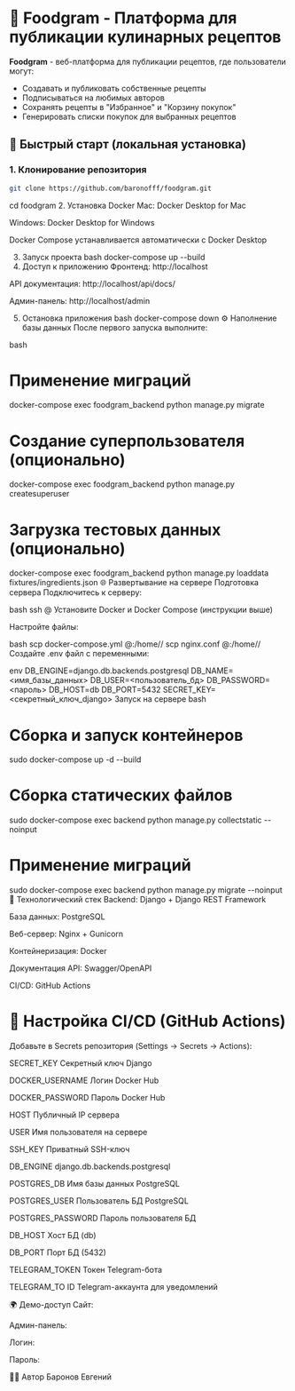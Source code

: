 # 🍳 Foodgram - Платформа для публикации кулинарных рецептов

**Foodgram** - веб-платформа для публикации рецептов, где пользователи могут:
- Создавать и публиковать собственные рецепты
- Подписываться на любимых авторов
- Сохранять рецепты в "Избранное" и "Корзину покупок"
- Генерировать списки покупок для выбранных рецептов

## 🚀 Быстрый старт (локальная установка)

### 1. Клонирование репозитория
```bash
git clone https://github.com/baronofff/foodgram.git
```
cd foodgram
2. Установка Docker
Mac: Docker Desktop for Mac

Windows: Docker Desktop for Windows

Docker Compose устанавливается автоматически с Docker Desktop

3. Запуск проекта
bash
docker-compose up --build
4. Доступ к приложению
Фронтенд: http://localhost

API документация: http://localhost/api/docs/

Админ-панель: http://localhost/admin

5. Остановка приложения
bash
docker-compose down
⚙️ Наполнение базы данных
После первого запуска выполните:

bash
# Применение миграций
docker-compose exec foodgram_backend python manage.py migrate

# Создание суперпользователя (опционально)
docker-compose exec foodgram_backend python manage.py createsuperuser

# Загрузка тестовых данных (опционально)
docker-compose exec foodgram_backend python manage.py loaddata fixtures/ingredients.json
🌐 Развертывание на сервере
Подготовка сервера
Подключитесь к серверу:

bash
ssh <username>@<host>
Установите Docker и Docker Compose (инструкции выше)

Настройте файлы:

bash
scp docker-compose.yml <username>@<host>:/home/<username>/
scp nginx.conf <username>@<host>:/home/<username>/
Создайте .env файл с переменными:

env
DB_ENGINE=django.db.backends.postgresql
DB_NAME=<имя_базы_данных>
DB_USER=<пользователь_бд>
DB_PASSWORD=<пароль>
DB_HOST=db
DB_PORT=5432
SECRET_KEY=<секретный_ключ_django>
Запуск на сервере
bash
# Сборка и запуск контейнеров
sudo docker-compose up -d --build

# Сборка статических файлов
sudo docker-compose exec backend python manage.py collectstatic --noinput

# Применение миграций
sudo docker-compose exec backend python manage.py migrate --noinput
🔧 Технологический стек
Backend: Django + Django REST Framework

База данных: PostgreSQL

Веб-сервер: Nginx + Gunicorn

Контейнеризация: Docker

Документация API: Swagger/OpenAPI

CI/CD: GitHub Actions

# 🤖 Настройка CI/CD (GitHub Actions)

Добавьте в Secrets репозитория (Settings → Secrets → Actions):


SECRET_KEY	Секретный ключ Django

DOCKER_USERNAME	Логин Docker Hub

DOCKER_PASSWORD	Пароль Docker Hub

HOST	Публичный IP сервера

USER	Имя пользователя на сервере

SSH_KEY	Приватный SSH-ключ

DB_ENGINE	django.db.backends.postgresql

POSTGRES_DB	Имя базы данных PostgreSQL

POSTGRES_USER	Пользователь БД PostgreSQL

POSTGRES_PASSWORD	Пароль пользователя БД

DB_HOST	Хост БД (db)

DB_PORT	Порт БД (5432)

TELEGRAM_TOKEN	Токен Telegram-бота

TELEGRAM_TO	ID Telegram-аккаунта для уведомлений

🌍 Демо-доступ
Сайт: 

Админ-панель:

Логин: 

Пароль: 

👨‍💻 Автор
Баронов Евгений